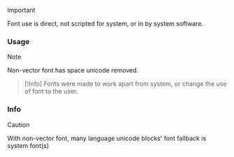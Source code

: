 > [!IMPORTANT]
> Font use is direct, not scripted for system, or in by system software.

### Usage
> [!Note]
> Non-vector font has space unicode removed.

> [!Info]
> Fonts were made to work apart from system, or change the use of font to the user.

### Info
> [!Caution]
> With non-vector font, many language unicode blocks' font fallback is system font(s) 
